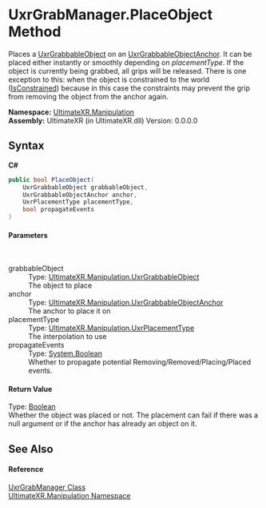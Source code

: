 # UxrGrabManager.PlaceObject Method 
 

Places a <a href="T_UltimateXR_Manipulation_UxrGrabbableObject">UxrGrabbableObject</a> on an <a href="T_UltimateXR_Manipulation_UxrGrabbableObjectAnchor">UxrGrabbableObjectAnchor</a>. 
It can be placed either instantly or smoothly depending on *placementType*. If the object is currently being grabbed, all grips will be released. There is one exception to this: when the object is constrained to the world (<a href="P_UltimateXR_Manipulation_UxrGrabbableObject_IsConstrained">IsConstrained</a>) because in this case the constraints may prevent the grip from removing the object from the anchor again.


**Namespace:**&nbsp;<a href="N_UltimateXR_Manipulation">UltimateXR.Manipulation</a><br />**Assembly:**&nbsp;UltimateXR (in UltimateXR.dll) Version: 0.0.0.0

## Syntax

**C#**<br />
``` C#
public bool PlaceObject(
	UxrGrabbableObject grabbableObject,
	UxrGrabbableObjectAnchor anchor,
	UxrPlacementType placementType,
	bool propagateEvents
)
```


#### Parameters
&nbsp;<dl><dt>grabbableObject</dt><dd>Type: <a href="T_UltimateXR_Manipulation_UxrGrabbableObject">UltimateXR.Manipulation.UxrGrabbableObject</a><br />The object to place</dd><dt>anchor</dt><dd>Type: <a href="T_UltimateXR_Manipulation_UxrGrabbableObjectAnchor">UltimateXR.Manipulation.UxrGrabbableObjectAnchor</a><br />The anchor to place it on</dd><dt>placementType</dt><dd>Type: <a href="T_UltimateXR_Manipulation_UxrPlacementType">UltimateXR.Manipulation.UxrPlacementType</a><br />The interpolation to use</dd><dt>propagateEvents</dt><dd>Type: <a href="https://docs.microsoft.com/dotnet/api/system.boolean" target="_blank" rel="noopener noreferrer">System.Boolean</a><br />Whether to propagate potential Removing/Removed/Placing/Placed events.</dd></dl>

#### Return Value
Type: <a href="https://docs.microsoft.com/dotnet/api/system.boolean" target="_blank" rel="noopener noreferrer">Boolean</a><br />Whether the object was placed or not. The placement can fail if there was a null argument or if the anchor has already an object on it.

## See Also


#### Reference
<a href="T_UltimateXR_Manipulation_UxrGrabManager">UxrGrabManager Class</a><br /><a href="N_UltimateXR_Manipulation">UltimateXR.Manipulation Namespace</a><br />